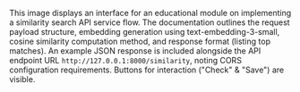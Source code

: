 This image displays an interface for an educational module on implementing a similarity search API service flow. The documentation outlines the request payload structure, embedding generation using text-embedding-3-small, cosine similarity computation method, and response format (listing top matches). An example JSON response is included alongside the API endpoint URL `http://127.0.0.1:8000/similarity`, noting CORS configuration requirements. Buttons for interaction ("Check" & "Save") are visible.